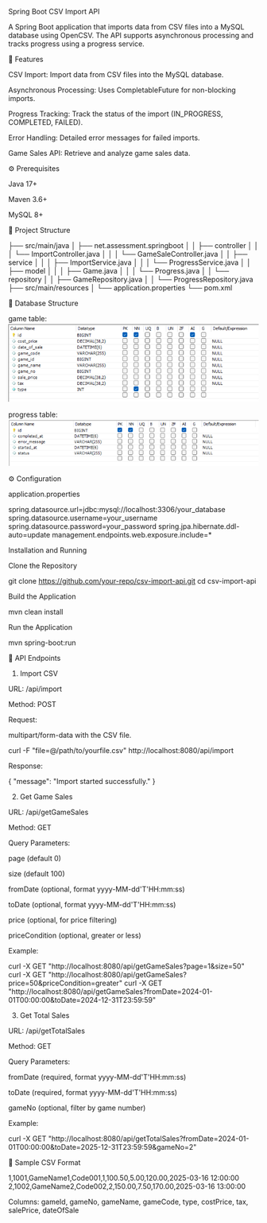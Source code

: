 Spring Boot CSV Import API

A Spring Boot application that imports data from CSV files into a MySQL database using OpenCSV. The API supports asynchronous processing and tracks progress using a progress service.

🚀 Features

CSV Import: Import data from CSV files into the MySQL database.

Asynchronous Processing: Uses CompletableFuture for non-blocking imports.

Progress Tracking: Track the status of the import (IN_PROGRESS, COMPLETED, FAILED).

Error Handling: Detailed error messages for failed imports.

Game Sales API: Retrieve and analyze game sales data.



⚙️ Prerequisites

Java 17+

Maven 3.6+

MySQL 8+

📂 Project Structure

├── src/main/java
│   ├── net.assessment.springboot
│   │   ├── controller
│   │   │   └── ImportController.java
│   │   │   └── GameSaleController.java
│   │   ├── service
│   │   │   ├── ImportService.java
│   │   │   └── ProgressService.java
│   │   ├── model
│   │   │   ├── Game.java
│   │   │   └── Progress.java
│   │   └── repository
│   │       ├── GameRepository.java
│   │       └── ProgressRepository.java
├── src/main/resources
│   └── application.properties
└── pom.xml

📂 Database Structure

game table:
![alt text](image.png)

progress table:
![alt text](image-1.png)

⚙️ Configuration

application.properties

spring.datasource.url=jdbc:mysql://localhost:3306/your_database
spring.datasource.username=your_username
spring.datasource.password=your_password
spring.jpa.hibernate.ddl-auto=update
management.endpoints.web.exposure.include=*

Installation and Running

Clone the Repository

git clone https://github.com/your-repo/csv-import-api.git
cd csv-import-api

Build the Application

mvn clean install

Run the Application

mvn spring-boot:run

📄 API Endpoints

1. Import CSV

URL: /api/import

Method: POST

Request:

multipart/form-data with the CSV file.

curl -F "file=@/path/to/yourfile.csv" http://localhost:8080/api/import

Response:

{
  "message": "Import started successfully."
}

2. Get Game Sales

URL: /api/getGameSales

Method: GET

Query Parameters:

page (default 0)

size (default 100)

fromDate (optional, format yyyy-MM-dd'T'HH:mm:ss)

toDate (optional, format yyyy-MM-dd'T'HH:mm:ss)

price (optional, for price filtering)

priceCondition (optional, greater or less)

Example:

curl -X GET "http://localhost:8080/api/getGameSales?page=1&size=50"
curl -X GET "http://localhost:8080/api/getGameSales?price=50&priceCondition=greater"
curl -X GET "http://localhost:8080/api/getGameSales?fromDate=2024-01-01T00:00:00&toDate=2024-12-31T23:59:59"

3. Get Total Sales

URL: /api/getTotalSales

Method: GET

Query Parameters:

fromDate (required, format yyyy-MM-dd'T'HH:mm:ss)

toDate (required, format yyyy-MM-dd'T'HH:mm:ss)

gameNo (optional, filter by game number)

Example:

curl -X GET "http://localhost:8080/api/getTotalSales?fromDate=2024-01-01T00:00:00&toDate=2025-12-31T23:59:59&gameNo=2"

📂 Sample CSV Format

1,1001,GameName1,Code001,1,100.50,5.00,120.00,2025-03-16 12:00:00
2,1002,GameName2,Code002,2,150.00,7.50,170.00,2025-03-16 13:00:00

Columns: gameId, gameNo, gameName, gameCode, type, costPrice, tax, salePrice, dateOfSale



